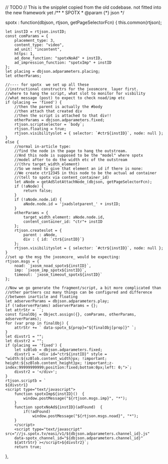 // TODO
// This is the snipplet copied from the old codebase. not fitted into the new framework yet
 /**
         * SPOTX
         * @param {*} json 
         */
      
  spotx : function(dbjson, rtjson, getPageSelectorFcn) {
    this.common(rtjson);
    
    let instID = rtjson.instID;
    const comParams = {
        placement_type: 3,
        content_type: "video",
        ad_unit: "incontent",
        https: 1,
        ad_done_function: "spotxNoAd" + instID,
        ad_impression_function: "spotxImp" + instID
    };
    let placing = dbjson.adparameters.placing;
    let otherParams;

    //---- for spotx  we set up all these
    //instructional constructrs for the jxosmcore_ layer first.
    //where to hang the script, what slot to monitor for visbility
    //what message (post) to expect to check noad/imp etc
    if (placing == 'fixed') {
        //then the parent is actually the #body
        //then attach that created div
        //then the script is attached to that div!!
        otherParams = dbjson.adparameters.fixed; 
        rtjson.scriptselector = `body`; 
        rtjson.floating = true;
        rtjson.visibilityslot = { selector: `#ctr${instID}`, node: null };
    }
    else {
        //normal in-article type:
        //find the node in the page to hang the outstream.
        //And this node is supposed to be the "model" where spotx
        //model after to do the width etc of the outstream
        //(thru target_width_element)
        //So we need to give that element an id if there is none:
        //We create ctr12345 in this node to be the actual ad container
        //(tell to spotx via content_container_id)
        let aNode = getAdSlotAttachNode_(dbjson, getPageSelectorFcn);
        if (!aNode) {
            return false;
        }
        if (!aNode.node.id) {
            aNode.node.id = 'jxadslotparent_' + instID;
        }
        otherParams = {
            target_width_element: aNode.node.id, 
            content_container_id: "ctr"+ instID
        };
        rtjson.createslot = {
            parent : aNode,
            div : { id: `ctr${instID}`}
        };
        rtjson.visibilityslot = { selector: `#ctr${instID}`, node: null };
    }
    //set up the msg the jxosmcore_ would be expecting:
    rtjson.msgs = {
        noad: `jxosm_noad_spotx${instID}`,
        imp: `jxosm_imp_spotx${instID}`,
        timeout: `jxosm_timeout_spotx${instID}`
    };

    //Now we go generate the fragment/script, a bit more complicated than
    //other partners coz many things can be configured and difference
    //between inarticle and floating
    let adserverParams = dbjson.adparameters.play;
    if (!adserverParams) adserverParams = {};
    let attrStr = ``;
    const finalObj = Object.assign({}, comParams, otherParams, adserverParams);
    for (var prop in finalObj) {
        attrStr += ` data-spotx_${prop}="${finalObj[prop]}" `;
    }
    let divstr1 = "";
    let divstr2 = "";
    if (placing == 'fixed') {
        let szBlob = dbjson.adparameters.fixed; 
        divstr1 = `<div id="ctr${instID}" style = "width:${szBlob.content_width}px; !important; height:${szBlob.content_height}px; !important;z-index:99999999999;position:fixed;bottom:0px;left: 0;">`;
        divstr2 = '</div>';
    }
    rtjson.scriptb = `
    ${divstr1}            
    <script type="text/javascript">
        function spotxImp${instID}()  {
            window.postMessage("${rtjson.msgs.imp}", "*");
        }
        function spotxNoAd${instID}(adFound)  {
            if(!adFound)  
                window.postMessage("${rtjson.msgs.noad}", "*");
        }
        </script>
        <script type="text/javascript" src="//js.spotx.tv/easi/v1/${dbjson.adparameters.channel_id}.js" 
        data-spotx_channel_id="${dbjson.adparameters.channel_id}"  
        ${attrStr} ></script>${divstr2}`;
        return true;
},